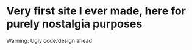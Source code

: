 Very first site I ever made, here for purely nostalgia purposes
=========
Warning: Ugly code/design ahead
